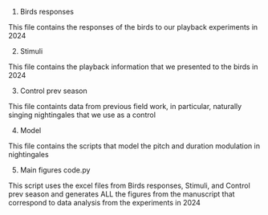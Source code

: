 1. Birds responses

This file contains the responses of the birds to our playback experiments in 2024

2. Stimuli

This file contains the playback information that we presented to the birds in 2024

3. Control prev season

This file containts data from previous field work, in particular, naturally singing nightingales that we use as a control

4. Model

This file contains the scripts that model the pitch and duration modulation in nightingales

5. Main figures code.py

This script uses the excel files from Birds responses, Stimuli, and Control prev season and generates ALL the figures from the manuscript that correspond to data analysis from the experiments in 2024

   
